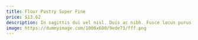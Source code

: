 ```yaml
---
title: Flour Pastry Super Fine
price: $13.62
description: In sagittis dui vel nisl. Duis ac nibh. Fusce lacus purus, aliquet at, feugiat non, pretium quis, lectus.
image: https://dummyimage.com/1000x600/9ede73/fff.png
---
```


